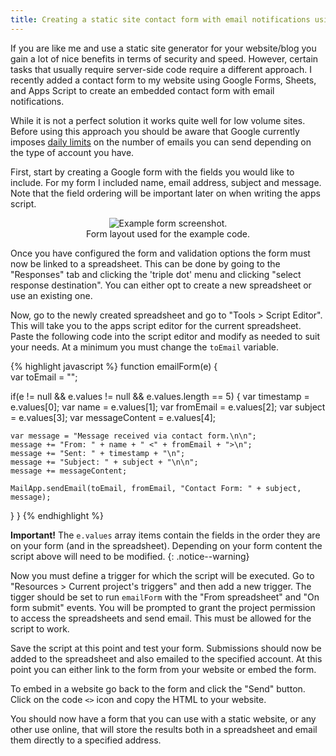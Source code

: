 ```yaml
---
title: Creating a static site contact form with email notifications using Google Forms.
---
```



If you are like me and use a static site generator for your website/blog
you gain a lot of nice benefits in terms of security and speed. However, 
certain tasks that usually require server-side code require a different
approach. I recently added a contact form to my website using Google Forms,
Sheets, and Apps Script to create an embedded contact form with email 
notifications. 

While it is not a perfect solution it works quite well for low volume
sites. Before using this approach you should be aware that Google currently 
imposes [daily limits](https://developers.google.com/apps-script/guides/services/quotas) 
on the number of emails you can send depending on the type of account you have.

First, start by creating a Google form with the fields you would like to include. For my form I included 
name, email address, subject and message. Note that the field ordering will be important later on when
writing the apps script. 

<figure style="text-align:center">
  <img src="{{ site.url }}/images/blog/2016/12/09/form.png" alt="Example form screenshot."/>
  <figcaption>Form layout used for the example code.</figcaption>
</figure>

Once you have configured the form and validation options the form must now be linked to a spreadsheet.
This can be done by going to the "Responses" tab and clicking the 'triple dot' menu and clicking "select response
destination". You can either opt to create a new spreadsheet or use an existing one.

Now, go to the newly created spreadsheet and go to "Tools > Script Editor". This will take you to the
apps script editor for the current spreadsheet. Paste the following code into the script editor and 
modify as needed to suit your needs. At a minimum you must change the `toEmail` variable.

{% highlight javascript %}
function emailForm(e) 
{    
  var toEmail = "<YourEmailHere>"; 
  
  if(e != null && e.values != null && e.values.length == 5) {
    var timestamp = e.values[0];
    var name = e.values[1];
    var fromEmail = e.values[2];
    var subject = e.values[3];
    var messageContent = e.values[4];
    
    var message = "Message received via contact form.\n\n";
    message += "From: " + name + " <" + fromEmail + ">\n";
    message += "Sent: " + timestamp + "\n";
    message += "Subject: " + subject + "\n\n";
    message += messageContent;
    
    MailApp.sendEmail(toEmail, fromEmail, "Contact Form: " + subject, message); 
  }
}
{% endhighlight %}

<b>Important!</b> The `e.values` array items contain the fields in the order they are on 
your form (and in the spreadsheet). Depending on your form content the script above
will need to be modified.
{: .notice--warning}

Now you must define a trigger for which the script will be executed. Go to "Resources > Current project's triggers"
and then add a new trigger. The tigger should be set to run `emailForm` with the "From spreadsheet" and "On form submit"
events. You will be prompted to grant the project permission to access the spreadsheets and send email. This must be 
allowed for the script to work. 

Save the script at this point and test your form. Submissions should now be added to the spreadsheet and also emailed
to the specified account. At this point you can either link to the form from your website or embed the form.

To embed in a website go back to the form and click the "Send" button. Click on the code `<>` icon and copy
the HTML to your website.

You should now have a form that you can use with a static website, or any other use online, that will store the 
results both in a spreadsheet and email them directly to a specified address.

